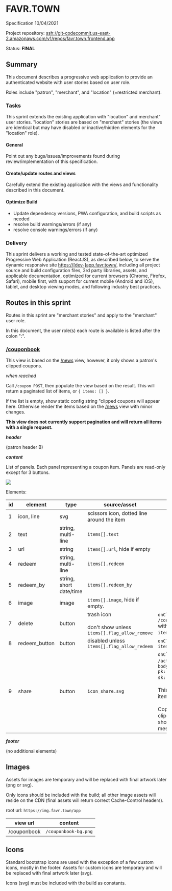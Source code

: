 # FAVR.TOWN

Specification
10/04/2021

Project repository:
[ssh://git-codecommit.us-east-2.amazonaws.com/v1/repos/favr.town.frontend.app](ssh://git-codecommit.us-east-2.amazonaws.com/v1/repos/favr.town.frontend.app)

Status:
**FINAL**

## Summary

This document describes a progressive web application to provide an authenticated website with user stories based on user role.

Roles include "patron", "merchant", and "location" (=restricted merchant).

### Tasks

This sprint extends the existing application with "location" and merchant" user stories. "location" stories are based on "merchant" stories (the views are identical but may have disabled or inactive/hidden elements for the "location" role).

#### General

Point out any bugs/issues/improvements found during review/implementation of this specification.

#### Create/update routes and views

Carefully extend the existing application with the views and functionality described in this document.

#### Optimize Build

- Update dependency versions, PWA configuration, and build scripts as needed
- resolve build warnings/errors (if any)
- resolve console warnings/errors (if any)

### Delivery

This sprint delivers a working and tested state-of-the-art optimized Progressive Web Application (ReactJS), as described below, to serve the dynamic responsive site [https://[dev-]app.favr.town/](https://[dev-]app.favr.town/), including all project source and build configuration files, 3rd party libraries, assets, and applicable documentation, optimized for current browsers (Chrome, Firefox, Safari), mobile first, with support for current mobile (Android and iOS), tablet, and desktop viewing modes, and following industry best practices.

## Routes in this sprint

Routes in this sprint are "merchant stories" and apply to the "merchant" user role.

In this document, the user role(s) each route is available is listed after the colon ":".

### [/couponbook](/couponbook)

This view is based on the [/news](/news) view, however, it only shows a patron's clipped coupons.

_when reached_

Call `/coupon POST`, then populate the view based on the result. This will return a paginated list of items, or `{ items: [] }`.

If the list is empty, show static config string "clipped coupons will appear here.
Otherwise render the items based on the [/news](/news) view with minor changes.

**This view does not currently support pagination and will return all items with a single request.**

**_header_**

(patron header B)

**_content_**

List of panels. Each panel representing a coupon item. Panels are read-only except for 3 buttons.

![](https://img.favr.town/spec/patron-couponbook.svg)

Elements:

| id  | element       | type                    | source/asset                                                        | event                                                                                                                                                                                                                 |
| --- | ------------- | ----------------------- | ------------------------------------------------------------------- | --------------------------------------------------------------------------------------------------------------------------------------------------------------------------------------------------------------------- |
| 1   | icon, line    | svg                     | scissors icon, dotted line around the item                          |                                                                                                                                                                                                                       |
| 2   | text          | string, multi-line      | `items[].text`                                                      |                                                                                                                                                                                                                       |
| 3   | url           | string                  | `items[].url`, hide if empty                                        |                                                                                                                                                                                                                       |
| 4   | redeem        | string, multi-line      | `items[].redeem`                                                    |                                                                                                                                                                                                                       |
| 5   | redeem_by     | string, short date/time | `items[].redeem_by`                                                 |                                                                                                                                                                                                                       |
| 6   | image         | image                   | `items[].image`, hide if empty.                                     |                                                                                                                                                                                                                       |
| 7   | delete        | button                  | trash icon<br /><br />don't show unless `items[].flag_allow_remove` | `onClick()` call `/coupon DELETE` with `{ body: { id: items[].id }}`.                                                                                                                                                 |
| 8   | redeem_button | button                  | disabled unless `items[].flag_allow_redeem`                         | `onClick()` route to `items[].redeem_url`                                                                                                                                                                             |
| 9   | share         | button                  | `icon_share.svg`                                                    | `onClick()`, call `/action PUT` with `{ body: { share: { pk: items[].pk, sk: items[].sk}}}`. <br /><br />This will return { item: { url }}. <br /><br />Copy `item.url` into clipboard, and show "url copied" message |

**_footer_**

(no additional elements)

## Images

Assets for images are temporary and will be replaced with final artwork later (png or svg).

Only icons should be included with the build; all other image assets will reside on the CDN (final assets will return correct Cache-Control headers).

root url: `https://img.favr.town/app`

| view url    | content              |
| ----------- | -------------------- |
| /couponbook | `/couponbook-bg.png` |

## Icons

Standard bootstrap icons are used with the exception of a few custom icons, mostly in the footer. Assets for custom icons are temporary and will be replaced with final artwork later (svg).

Icons (svg) must be included with the build as constants.
